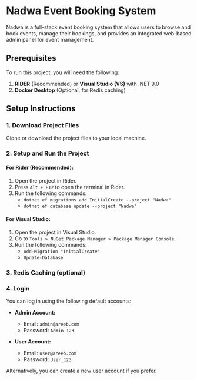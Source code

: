 # Nadwa Event Booking System

Nadwa is a full-stack event booking system that allows users to browse and book events, manage their bookings, and provides an integrated web-based admin panel for event management.

## Prerequisites

To run this project, you will need the following:

1. **RIDER** (Recommended) or **Visual Studio (VS)** with .NET 9.0
2. **Docker Desktop** (Optional, for Redis caching)

## Setup Instructions

### 1. Download Project Files

Clone or download the project files to your local machine.

### 2. Setup and Run the Project

#### For Rider (Recommended):
1. Open the project in Rider.
2. Press `Alt + F12` to open the terminal in Rider.
3. Run the following commands:
   - `dotnet ef migrations add InitialCreate --project "Nadwa"`
   - `dotnet ef database update --project "Nadwa"`

#### For Visual Studio:
1. Open the project in Visual Studio.
2. Go to `Tools > NuGet Package Manager > Package Manager Console`.
3. Run the following commands:
   - `Add-Migration "InitialCreate"`
   - `Update-Database`

### 3. Redis Caching (optional)

### 4. Login

You can log in using the following default accounts:

- **Admin Account:**
  - Email: `admin@areeb.com`
  - Password: `Admin_123`

- **User Account:**
  - Email: `user@areeb.com`
  - Password: `User_123`

Alternatively, you can create a new user account if you prefer.



